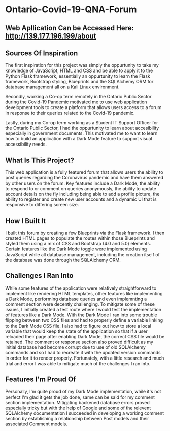 # Ontario-Covid-19-QNA-Forum

## Web Apllication Can be Accessed Here: http://139.177.196.199/about

## Sources Of Inspiration

The first inspiration for this project was simply the oppurtunity to take my knowledge of JavaScript, HTML and CSS and be able to apply it to the Python Flask framework, essentially an oppurtunity to learn the Flask framework, Bootstrap styling, Blueprints and the SQLAlchemy ORM for database management all on a Kali Linux environment.

Secondly, working a Co-op term remotely in the Ontario Public Sector during the Covid-19 Pandemic motivated me to use web application development tools to create a platform that allows users access to a forum in response to their queries related to the Covid-19 pandemic.

Lastly, during my Co-op term working as a Student IT Support Officer for the Ontario Public Sector, I had the oppurtunity to learn about accesibility especially in government documents. This motivated me to want to learn how to build an application with a Dark Mode feature to support visual accessibility needs.


## What Is This Project?

This web application is a fully featured forum that allows users the ability to post queries regarding the Coronavirus pandemic and have them answered by other users on the forum. Key features include a Dark Mode, the ability to respond to or comment on queries anonymously, the ability to update account details on the fly including being able to add a profile picture, the ability to register and create new user accounts and a dynamic UI that is responsive to differing screen size.

## How I Built It

I built this forum by creating a few Blueprints via the Flask framework. I then created HTML pages to populate the routes within those Blueprints and styled them using a mix of CSS and Bootstrap (4.0 and 5.0) elements. Certain features like the Dark Mode toggle were implemented using JavaScript while all database management, including the creation itself of the database was done through the SQLAlchemy ORM.

## Challenges I Ran Into

While some features of the application were relatively straightforward to implement like rendering HTML templates, other features like implementing a Dark Mode, performing database queries and even implemnting a comment section were decently challenging. To mitigate some of these issues, I initially created a test route where I would test the implementation of features like a Dark Mode. With the Dark Mode I ran into some trouble flipping between two CSS files and had to properly define a variable linking to the Dark Mode CSS file. I also had to figure out how to store a local variable that would keep the state of the application so that if a user reloaded their page after enabling Dark Mode, the correct CSS file would be retained. The comment or response section also proved difficult as my initial database had become corrupt due to use of old SQLAlchemy commands and so I had to recreate it with the updated version commands in order for it to render properly. Fortunately, with a little research and much trial and error I was able to mitigate much of the challenges I ran into.

## Features I'm Proud Of

Personally, I'm quite proud of my Dark Mode implementation, while it's not perfect I'm glad it gets the job done, same can be said for my comment section implementation. Mitigating backened database errors proved especially tricky but with the help of Google and some of the relevent SQLAlchemy documentation I succeeded in developing a working comment section by establishing a relationship between Post models and their associated Comment models.

